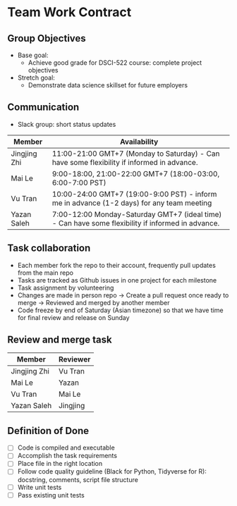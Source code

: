 # Team Work Contract

## Group Objectives
* Base goal:
  * Achieve good grade for DSCI-522 course: complete project objectives
* Stretch goal:
  * Demonstrate data science skillset for future employers

## Communication
* Slack group: short status updates

Member | Availability
-------|---------
Jingjing Zhi| 11:00-21:00 GMT+7 (Monday to Saturday) - Can have some flexibility if informed in advance.
Mai Le| 9:00-18:00, 21:00-22:00 GMT+7 (18:00-03:00, 6:00-7:00 PST)
Vu Tran| 10:00-24:00 GMT+7 (19:00-9:00 PST) - inform me in advance (1-2 days) for any team meeting
Yazan Saleh| 7:00-12:00 Monday-Saturday GMT+7 (ideal time) - Can have some flexibility if informed in advance.

## Task collaboration
* Each member fork the repo to their account, frequently pull updates from the main repo
* Tasks are tracked as Github issues in one project for each milestone
* Task assignment by volunteering
* Changes are made in person repo -> Create a pull request once ready to merge -> Reviewed and merged by another member
* Code freeze by end of Saturday (Asian timezone) so that we have time for final review and release on Sunday

## Review and merge task

Member | Reviewer
-------|---------
Jingjing Zhi| Vu Tran
Mai Le| Yazan 
Vu Tran| Mai Le
Yazan Saleh| Jingjing

## Definition of Done
- [ ] Code is compiled and executable
- [ ] Accomplish the task requirements
- [ ] Place file in the right location
- [ ] Follow code quality guideline (Black for Python, Tidyverse for R): docstring, comments, script file structure
- [ ] Write unit tests
- [ ] Pass existing unit tests
